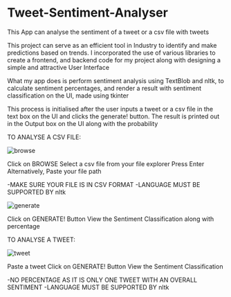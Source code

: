# Tweet-Sentiment-Analyser
This App can analyse the sentiment of a tweet or a csv file with tweets

This project can serve as an efficient tool in Industry to identify and make predictions based on trends. I incorporated the use of various libraries to create a frontend, and backend code for my project along with designing a simple and attractive User Interface

What my app does is perform sentiment analysis using TextBlob and nltk,  to calculate sentiment percentages, and render a result with sentiment classification on the UI, made using tkinter

This process is initialised after the user inputs a tweet or a csv file in the text box on the UI and clicks the generate! button. The result is printed out in the Output box on the UI along with the probability



TO ANALYSE A CSV FILE:

![browse](https://github.com/hamzaraza123/Tweet-Sentiment-Analyser/assets/148256295/4c1d9d7a-02e3-4128-aa02-524e54bee216)

Click on BROWSE
Select a csv file from your file explorer
Press Enter
Alternatively, Paste your file path

-MAKE SURE YOUR FILE IS IN CSV FORMAT
-LANGUAGE MUST BE SUPPORTED BY nltk


![generate](https://github.com/hamzaraza123/Tweet-Sentiment-Analyser/assets/148256295/af2ec583-4399-4a51-8dc6-966079a52c88)

Click on GENERATE! Button
View the Sentiment Classification along with percentage



TO ANALYSE A TWEET:

![tweet](https://github.com/hamzaraza123/Tweet-Sentiment-Analyser/assets/148256295/d0099393-ea38-4378-a532-ba843373593f)

Paste a tweet
Click on GENERATE! Button
View the Sentiment Classification

-NO PERCENTAGE AS IT IS ONLY ONE TWEET WITH AN OVERALL SENTIMENT
-LANGUAGE MUST BE SUPPORTED BY nltk

